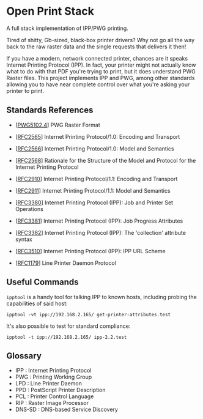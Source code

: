 # Open Print Stack

A full stack implementation of IPP/PWG printing.

Tired of shitty, Gb-sized, black-box printer drivers?
Why not go all the way back to the raw raster data and the single requests that
delivers it then!

If you have a modern, network connected printer, chances are it speaks Internet
Printing Protocol (IPP).
In fact, your printer might not actually know what to do with that PDF you're
trying to print, but it does understand PWG Raster files.
This project implements IPP and PWG, among other standards allowing you to have
near complete control over what you're asking your printer to print.


## Standards References

- [[PWG5102.4](https://ftp.pwg.org/pub/pwg/candidates/cs-ippraster10-20120420-5102.4.pdf)]
    PWG Raster Format

- [[RFC2565](https://tools.ietf.org/html/rfc2565)]
    Internet Printing Protocol/1.0: Encoding and Transport

- [[RFC2566](https://tools.ietf.org/html/rfc2566)]
    Internet Printing Protocol/1.0: Model and Semantics

- [[RFC2568](https://tools.ietf.org/html/rfc2568)]
    Rationale for the Structure of the Model and Protocol for the Internet
    Printing Protocol

- [[RFC2910](https://tools.ietf.org/html/rfc2910)]
    Internet Printing Protocol/1.1: Encoding and Transport

- [[RFC2911](https://tools.ietf.org/html/rfc2911)]
    Internet Printing Protocol/1.1: Model and Semantics

- [[RFC3380](https://tools.ietf.org/html/rfc3380)]
    Internet Printing Protocol (IPP): Job and Printer Set Operations

- [[RFC3381](https://tools.ietf.org/html/RFC3381)]
    Internet Printing Protocol (IPP): Job Progress Attributes

- [[RFC3382](https://tools.ietf.org/html/RFC3382)]
    Internet Printing Protocol (IPP): The 'collection' attribute syntax

- [[RFC3510](https://tools.ietf.org/html/RFC3510)]
    Internet Printing Protocol (IPP): IPP URL Scheme

- [[RFC1179](https://tools.ietf.org/html/rfc1179)]
    Line Printer Daemon Protocol


## Useful Commands

`ipptool` is a handy tool for talking IPP to known hosts, including probing the
capabilities of said host:

    ipptool -vt ipp://192.168.2.165/ get-printer-attributes.test

It's also possible to test for standard compliance:

    ipptool -t ipp://192.168.2.165/ ipp-2.2.test


## Glossary

- IPP : Internet Printing Protocol
- PWG : Printing Working Group
- LPD : Line Printer Daemon
- PPD : PostScript Printer Description
- PCL : Printer Control Language
- RIP : Raster Image Processor
- DNS-SD : DNS-based Service Discovery
